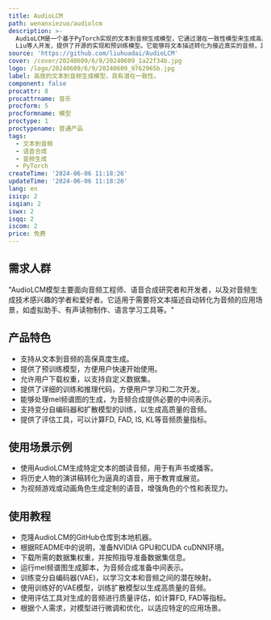 ```yaml
---
title: AudioLCM
path: wenanxiezuo/audiolcm
description: >-
  AudioLCM是一个基于PyTorch实现的文本到音频生成模型，它通过潜在一致性模型来生成高质量且高效的音频。该模型由Huadai
  Liu等人开发，提供了开源的实现和预训练模型。它能够将文本描述转化为接近真实的音频，具有重要的应用价值，尤其是在语音合成、音频制作等领域。
source: 'https://github.com/liuhuadai/AudioLCM'
cover: /cover/20240609/6/9/20240609_1a22f34b.jpg
logo: /logo/20240609/6/9/20240609_9762965b.jpg
label: 高效的文本到音频生成模型，具有潜在一致性。
component: false
procattr: 8
procattrname: 音乐
procform: 5
procformname: 模型
proctype: 1
proctypename: 普通产品
tags:
  - 文本到音频
  - 语音合成
  - 音频生成
  - PyTorch
createTime: '2024-06-06 11:18:26'
updateTime: '2024-06-06 11:18:26'
lang: en
isicp: 2
isqian: 2
iswx: 2
isqq: 2
iscom: 2
price: 免费
---
```




## 需求人群
"AudioLCM模型主要面向音频工程师、语音合成研究者和开发者，以及对音频生成技术感兴趣的学者和爱好者。它适用于需要将文本描述自动转化为音频的应用场景，如虚拟助手、有声读物制作、语言学习工具等。"

## 产品特色
* 支持从文本到音频的高保真度生成。
* 提供了预训练模型，方便用户快速开始使用。
* 允许用户下载权重，以支持自定义数据集。
* 提供了详细的训练和推理代码，方便用户学习和二次开发。
* 能够处理mel频谱图的生成，为音频合成提供必要的中间表示。
* 支持变分自编码器和扩散模型的训练，以生成高质量的音频。
* 提供了评估工具，可以计算FD, FAD, IS, KL等音频质量指标。

## 使用场景示例
* 使用AudioLCM生成特定文本的朗读音频，用于有声书或播客。
* 将历史人物的演讲稿转化为逼真的语音，用于教育或展览。
* 为视频游戏或动画角色生成定制的语音，增强角色的个性和表现力。

## 使用教程
* 克隆AudioLCM的GitHub仓库到本地机器。
* 根据README中的说明，准备NVIDIA GPU和CUDA cuDNN环境。
* 下载所需的数据集权重，并按照指导准备数据集信息。
* 运行mel频谱图生成脚本，为音频合成准备中间表示。
* 训练变分自编码器(VAE)，以学习文本和音频之间的潜在映射。
* 使用训练好的VAE模型，训练扩散模型以生成高质量的音频。
* 使用评估工具对生成的音频进行质量评估，如计算FD, FAD等指标。
* 根据个人需求，对模型进行微调和优化，以适应特定的应用场景。

  
